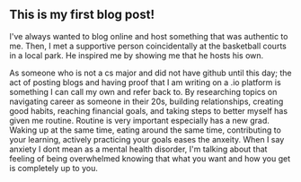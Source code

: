 ## This is my first blog post!

I've always wanted to blog online and host something that was authentic to me. 
Then, I met a supportive person coincidentally at the basketball courts in a local park.
He inspired me by showing me that he hosts his own.

As someone who is not a cs major and did not have github until this day; the act of posting blogs and having proof that I am writing on a .io platform is something I can call my own and refer back to.
By researching topics on navigating career as someone in their 20s, building relationships, creating good habits, reaching financial goals, and taking steps to better myself has given me routine.
Routine is very important especially has a new grad. Waking up at the same time, eating around the same time, contributing to your learning, actively practicing your goals eases the anxeity.
When I say anxiety I dont mean as a mental health disorder, I'm talking about that feeling of being overwhelmed knowing that what you want and how you get is completely up to you.
